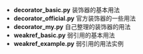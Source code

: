 








- **decorator_basic.py** 装饰器的基本用法
- **decorator_official.py** 官方装饰器的一些用法
- **decorator_my.py** 自己整理的装饰器的用法
- **weakref_basic.py** 弱引用的基本用法
- **weakref_example.py** 弱引用的用法实例

